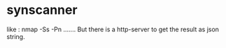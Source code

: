 # synscanner
like : nmap -Ss -Pn .......  But there is a http-server to get the result as json string.
